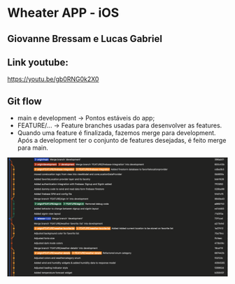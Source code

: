 # Wheater APP - iOS
## Giovanne Bressam e Lucas Gabriel

## Link youtube:
https://youtu.be/gb0RNG0k2X0

## Git flow
 - main e development -> Pontos estáveis do app;
 - FEATURE/... -> Feature branches usadas para desenvolver as features.
 - Quando uma feature é finalizada, fazemos merge para development. Após a development ter o conjunto de features desejadas, é feito merge para main.
<img width=1200px src="https://github.com/Bressam/wheater-ios/blob/main/weather-app-gitflow.png">
